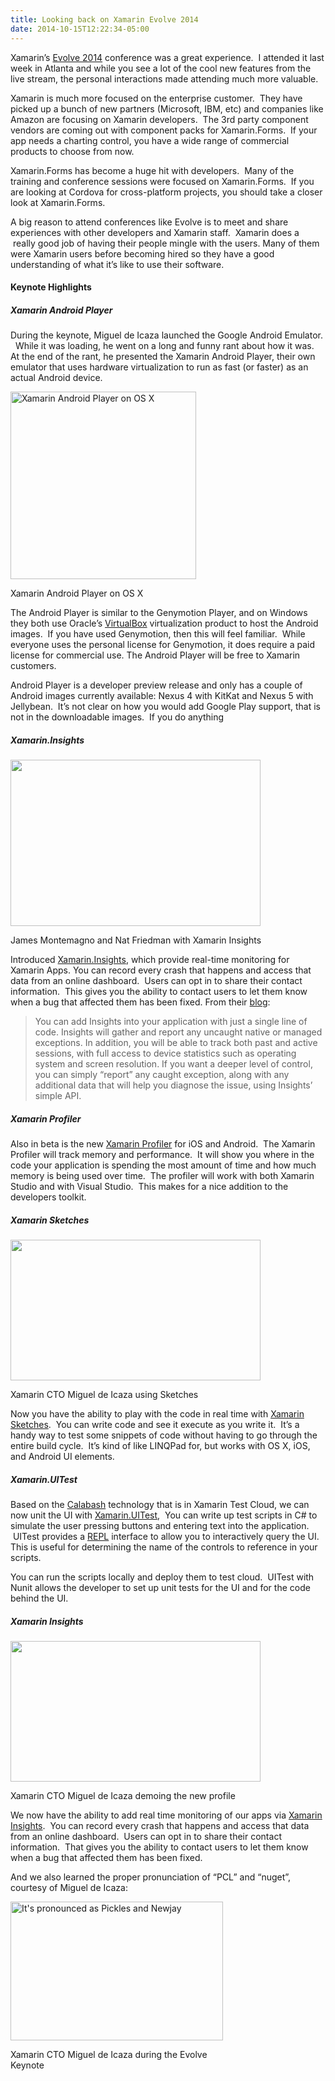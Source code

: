 ```yaml
---
title: Looking back on Xamarin Evolve 2014
date: 2014-10-15T12:22:34-05:00
---
```

Xamarin&#8217;s [Evolve 2014](https://evolve.xamarin.com/) conference was a great experience.  I attended it last week in Atlanta and while you see a lot of the cool new features from the live stream, the personal interactions made attending much more valuable.

Xamarin is much more focused on the enterprise customer.  They have picked up a bunch of new partners (Microsoft, IBM, etc) and companies like Amazon are focusing on Xamarin developers.  The 3rd party component vendors are coming out with component packs for Xamarin.Forms.  If your app needs a charting control, you have a wide range of commercial products to choose from now.

Xamarin.Forms has become a huge hit with developers.  Many of the training and conference sessions were focused on Xamarin.Forms.  If you are looking at Cordova for cross-platform projects, you should take a closer look at Xamarin.Forms.

A big reason to attend conferences like Evolve is to meet and share experiences with other developers and Xamarin staff.  Xamarin does a  really good job of having their people mingle with the users. Many of them were Xamarin users before becoming hired so they have a good understanding of what it&#8217;s like to use their software.

#### Keynote Highlights

##### Xamarin Android Player

During the keynote, Miguel de Icaza launched the Google Android Emulator.   While it was loading, he went on a long and funny rant about how it was.   At the end of the rant, he presented the Xamarin Android Player, their own emulator that uses hardware virtualization to run as fast (or faster) as an actual Android device.

<div style="width: 307px" class="wp-caption aligncenter">
  <a href="https://i0.wp.com/www.rajapet.net/photos/i-NJB39ph/0/L/i-NJB39ph-L.png"><img loading="lazy" class="" src="https://i0.wp.com/www.rajapet.net/photos/i-NJB39ph/0/S/i-NJB39ph-S.png?resize=297%2C300" alt="Xamarin Android Player on OS X" width="297" height="300"  /></a>
  
  <p class="wp-caption-text">
    Xamarin Android Player on OS X
  </p>
</div>

The Android Player is similar to the Genymotion Player, and on Windows they both use Oracle&#8217;s [VirtualBox](https://www.virtualbox.org/) virtualization product to host the Android images.  If you have used Genymotion, then this will feel familiar.  While everyone uses the personal license for Genymotion, it does require a paid license for commercial use. The Android Player will be free to Xamarin customers.

Android Player is a developer preview release and only has a couple of Android images currently available: Nexus 4 with KitKat and Nexus 5 with Jellybean.  It&#8217;s not clear on how you would add Google Play support, that is not in the downloadable images.  If you do anything

##### Xamarin.Insights

<div style="width: 410px" class="wp-caption alignnone">
  <a href="https://i2.wp.com/www.rajapet.net/Category/Xamarin-Evolve-2014/i-SNQPWzm/0/L/DSC08028-L.jpg"><img loading="lazy" class="" src="https://i0.wp.com/www.rajapet.net/Category/Xamarin-Evolve-2014/i-SNQPWzm/0/S/DSC08028-S.jpg?resize=400%2C266" alt="" width="400" height="266"  /></a>
  
  <p class="wp-caption-text">
    James Montemagno and Nat Friedman with Xamarin Insights
  </p>
</div>

Introduced [Xamarin.Insights](http://xamarin.com/insights), which provide real-time monitoring for Xamarin Apps. You can record every crash that happens and access that data from an online dashboard.  Users can opt in to share their contact information.  This gives you the ability to contact users to let them know when a bug that affected them has been fixed. From their [blog](http://blog.xamarin.com/monitoring-your-apps-with-xamarin-insights/):

> You can add Insights into your application with just a single line of code. Insights will gather and report any uncaught native or managed exceptions. In addition, you will be able to track both past and active sessions, with full access to device statistics such as operating system and screen resolution. If you want a deeper level of control, you can simply “report” any caught exception, along with any additional data that will help you diagnose the issue, using Insights’ simple API.

##### Xamarin Profiler

Also in beta is the new [Xamarin Profiler](http://xamarin.com/profiler) for iOS and Android.  The Xamarin Profiler will track memory and performance.  It will show you where in the code your application is spending the most amount of time and how much memory is being used over time.  The profiler will work with both Xamarin Studio and with Visual Studio.  This makes for a nice addition to the developers toolkit.

##### Xamarin Sketches

<div style="width: 410px" class="wp-caption alignnone">
  <a href="https://i1.wp.com/www.rajapet.net/Category/Xamarin-Evolve-2014/i-3Gqh4cG/0/L/WP_20141008_10_26_06_Pro-L.jpg"><img loading="lazy" class="" src="https://i2.wp.com/www.rajapet.net/Category/Xamarin-Evolve-2014/i-3Gqh4cG/0/S/WP_20141008_10_26_06_Pro-S.jpg?resize=400%2C225" alt="" width="400" height="225"  /></a>
  
  <p class="wp-caption-text">
    Xamarin CTO Miguel de Icaza using Sketches
  </p>
</div>

Now you have the ability to play with the code in real time with [Xamarin Sketches](http://developer.xamarin.com/guides/cross-platform/sketches/).  You can write code and see it execute as you write it.  It&#8217;s a handy way to test some snippets of code without having to go through the entire build cycle.  It&#8217;s kind of like LINQPad for, but works with OS X, iOS, and Android UI elements.

##### Xamarin.UITest

Based on the [Calabash](http://developer.xamarin.com/guides/testcloud/calabash/introduction-to-calabash/) technology that is in Xamarin Test Cloud, we can now unit the UI with [Xamarin.UITest](http://developer.xamarin.com/guides/testcloud/uitest/),  You can write up test scripts in C# to simulate the user pressing buttons and entering text into the application.  UITest provides a [REPL](http://en.wikipedia.org/wiki/Read%E2%80%93eval%E2%80%93print_loop) interface to allow you to interactively query the UI. This is useful for determining the name of the controls to reference in your scripts.

You can run the scripts locally and deploy them to test cloud.  UITest with Nunit allows the developer to set up unit tests for the UI and for the code behind the UI.

##### Xamarin Insights

<div style="width: 410px" class="wp-caption alignnone">
  <a href="https://i2.wp.com/www.rajapet.net/Category/Xamarin-Evolve-2014/i-86XLjZv/0/L/WP_20141008_09_56_38_Pro-L.jpg"><img loading="lazy" class="" src="https://i1.wp.com/www.rajapet.net/Category/Xamarin-Evolve-2014/i-86XLjZv/0/S/WP_20141008_09_56_38_Pro-S.jpg?resize=400%2C225" alt="" width="400" height="225"  /></a>
  
  <p class="wp-caption-text">
    Xamarin CTO Miguel de Icaza demoing the new profile
  </p>
</div>

We now have the ability to add real time monitoring of our apps via [Xamarin Insights](https://xamarin.com/insights).  You can record every crash that happens and access that data from an online dashboard.  Users can opt in to share their contact information.  That gives you the ability to contact users to let them know when a bug that affected them has been fixed.

And we also learned the proper pronunciation of &#8220;PCL&#8221; and &#8220;nuget&#8221;, courtesy of Miguel de Icaza:

<div style="width: 350px" class="wp-caption alignnone">
  <a href="https://pbs.twimg.com/media/BzzP8zuCYAAOLLl.jpg"><img loading="lazy" src="https://pbs.twimg.com/media/BzzP8zuCYAAOLLl.jpg:small" alt="It's pronounced as Pickles and Newjay" width="340" height="222" /></a>
  
  <p class="wp-caption-text">
    Xamarin CTO Miguel de Icaza during the Evolve Keynote
  </p>
</div>
